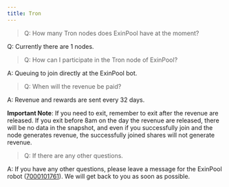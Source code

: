 ```yaml
---
title: Tron
--- 
```


> Q: How many Tron nodes does ExinPool have at the moment?

Q: Currently there are 1 nodes.

> Q: How can I participate in the Tron node of ExinPool?

A: Queuing to join directly at the ExinPool bot.

> Q: When will the revenue be paid?

A: Revenue and rewards are sent every 32 days.

**Important Note**: If you need to exit, remember to exit after the revenue are released. If you exit before 8am on the day the revenue are released, there will be no data in the snapshot, and even if you successfully join and the node generates revenue, the successfully joined shares will not generate revenue.

> Q: If there are any other questions.

A: If you have any other questions, please leave a message for the ExinPool robot ([7000101761](https://mixin.one/codes/791f20db-51ce-4af2-918b-7496864ab833
)). We will get back to you as soon as possible.